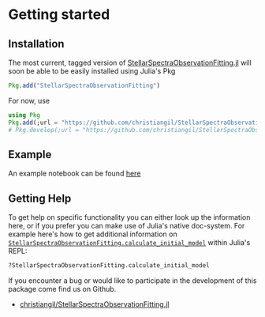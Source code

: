 # Getting started

## Installation

The most current, tagged version of [StellarSpectraObservationFitting.jl](https://github.com/christiangil/StellarSpectraObservationFitting.jl) will soon be able to be easily installed using Julia's Pkg

```julia
Pkg.add("StellarSpectraObservationFitting")
```

For now, use

```julia
using Pkg
Pkg.add(;url = "https://github.com/christiangil/StellarSpectraObservationFitting.jl")
# Pkg.develop(;url = "https://github.com/christiangil/StellarSpectraObservationFitting.jl")  # if you wanted to be able to locally edit the code easily
```

## Example

An example notebook can be found [here](https://github.com/christiangil/StellarSpectraObservationFitting.jl/blob/master/examples/example.ipynb)

## Getting Help

To get help on specific functionality you can either look up the
information here, or if you prefer you can make use of Julia's
native doc-system. For example here's how to get
additional information on [`StellarSpectraObservationFitting.calculate_initial_model`](@ref) within Julia's REPL:

```julia
?StellarSpectraObservationFitting.calculate_initial_model
```

If you encounter a bug or would like to participate in the
development of this package come find us on Github.

- [christiangil/StellarSpectraObservationFitting.jl](https://github.com/christiangil/StellarSpectraObservationFitting.jl)
